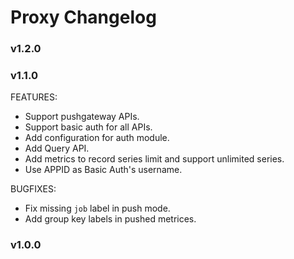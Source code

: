 # Proxy Changelog

### v1.2.0


### v1.1.0

FEATURES:
* Support pushgateway APIs.
* Support basic auth for all APIs.
* Add configuration for auth module.
* Add Query API.
* Add metrics to record series limit and support unlimited series.
* Use APPID as Basic Auth's username.

BUGFIXES:
* Fix missing `job` label in push mode.
* Add group key labels in pushed metrices.


### v1.0.0

